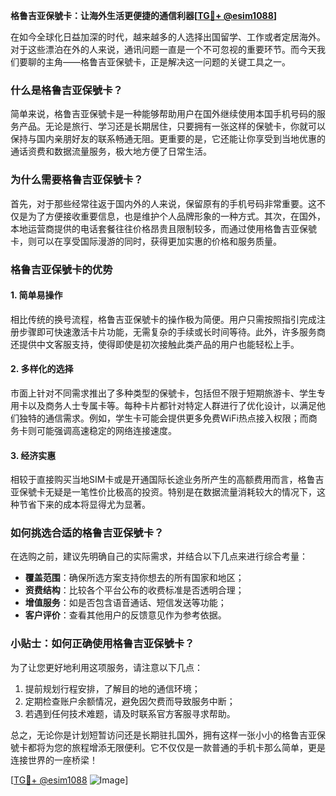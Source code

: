 **格鲁吉亚保號卡：让海外生活更便捷的通信利器[[TG💪+ @esim1088](https://t.me/s/esim1088)]**

在如今全球化日益加深的时代，越来越多的人选择出国留学、工作或者定居海外。对于这些漂泊在外的人来说，通讯问题一直是一个不可忽视的重要环节。而今天我们要聊的主角——格鲁吉亚保號卡，正是解决这一问题的关键工具之一。

### 什么是格鲁吉亚保號卡？

简单来说，格鲁吉亚保號卡是一种能够帮助用户在国外继续使用本国手机号码的服务产品。无论是旅行、学习还是长期居住，只要拥有一张这样的保號卡，你就可以保持与国内亲朋好友的联系畅通无阻。更重要的是，它还能让你享受到当地优惠的通话资费和数据流量服务，极大地方便了日常生活。

### 为什么需要格鲁吉亚保號卡？

首先，对于那些经常往返于国内外的人来说，保留原有的手机号码非常重要。这不仅是为了方便接收重要信息，也是维护个人品牌形象的一种方式。其次，在国外，本地运营商提供的电话套餐往往价格昂贵且限制较多，而通过使用格鲁吉亚保號卡，则可以在享受国际漫游的同时，获得更加实惠的价格和服务质量。

### 格鲁吉亚保號卡的优势

#### 1. 简单易操作
相比传统的换号流程，格鲁吉亚保號卡的操作极为简便。用户只需按照指引完成注册步骤即可快速激活卡片功能，无需复杂的手续或长时间等待。此外，许多服务商还提供中文客服支持，使得即使是初次接触此类产品的用户也能轻松上手。

#### 2. 多样化的选择
市面上针对不同需求推出了多种类型的保號卡，包括但不限于短期旅游卡、学生专用卡以及商务人士专属卡等。每种卡片都针对特定人群进行了优化设计，以满足他们独特的通信需求。例如，学生卡可能会提供更多免费WiFi热点接入权限；而商务卡则可能强调高速稳定的网络连接速度。

#### 3. 经济实惠
相较于直接购买当地SIM卡或是开通国际长途业务所产生的高额费用而言，格鲁吉亚保號卡无疑是一笔性价比极高的投资。特别是在数据流量消耗较大的情况下，这种节省下来的成本将显得尤为显著。

### 如何挑选合适的格鲁吉亚保號卡？

在选购之前，建议先明确自己的实际需求，并结合以下几点来进行综合考量：

- **覆盖范围**：确保所选方案支持你想去的所有国家和地区；
- **资费结构**：比较各个平台公布的收费标准是否透明合理；
- **增值服务**：如是否包含语音通话、短信发送等功能；
- **客户评价**：查看其他用户的反馈意见作为参考依据。

### 小贴士：如何正确使用格鲁吉亚保號卡？

为了让您更好地利用这项服务，请注意以下几点：
1. 提前规划行程安排，了解目的地的通信环境；
2. 定期检查账户余额情况，避免因欠费而导致服务中断；
3. 若遇到任何技术难题，请及时联系官方客服寻求帮助。

总之，无论你是计划短暂访问还是长期驻扎国外，拥有这样一张小小的格鲁吉亚保號卡都将为您的旅程增添无限便利。它不仅仅是一款普通的手机卡那么简单，更是连接世界的一座桥梁！

[[TG💪+ @esim1088](https://t.me/s/esim1088) ![Image](https://i.postimg.cc/4NQfJmqS/Snipaste-2025-05-13-00-14-12.png)]